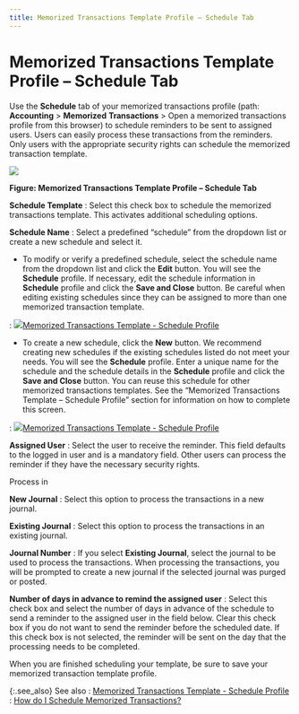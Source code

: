 ```yaml
---
title: Memorized Transactions Template Profile – Schedule Tab
---
```


# Memorized Transactions Template Profile – Schedule Tab


Use the **Schedule**  tab of your memorized transactions profile (path: **Accounting**  > **Memorized** **Transactions**  > Open a memorized transactions profile from this browser) to schedule  reminders to be sent to assigned users. Users can easily process these  transactions from the reminders. Only users with the appropriate security  rights can schedule the memorized transaction template.


![]({{site.acc_baseurl}}/img/memorized_transactions_template_profile_scheduled_tab_acc.gif)


**Figure: Memorized Transactions Template Profile  – Schedule Tab**


**Schedule Template**
: Select this check box to schedule the memorized  transactions template. This activates additional scheduling options.


**Schedule Name**
: Select a predefined “schedule” from the dropdown  list or create a new schedule and select it.

- To modify or verify  a predefined schedule, select the schedule name from the dropdown list  and click the **Edit** button. You  will see the **Schedule** profile.  If necessary, edit the schedule information in **Schedule**  profile and click the **Save and Close**  button. Be careful when editing existing schedules since they can be assigned  to more than one memorized transaction template.

: ![]({{site.acc_baseurl}}/img/lens.gif)[Memorized  Transactions Template - Schedule Profile]({{site.acc_baseurl}}/memorized-transactions/memorized_transactions_template_schedule_profile_acc.html)

- To create a new  schedule, click the **New** button.  We recommend creating new schedules if the existing schedules listed do  not meet your needs. You will see the **Schedule**  profile. Enter a unique name for the schedule and the schedule details  in the **Schedule** profile and click  the **Save and Close** button. You  can reuse this schedule for other memorized transactions templates. See  the “Memorized Transactions Template – Schedule Profile” section for information  on how to complete this screen.

: ![]({{site.acc_baseurl}}/img/lens.gif)[Memorized  Transactions Template - Schedule Profile]({{site.acc_baseurl}}/memorized-transactions/memorized_transactions_template_schedule_profile_acc.html)


**Assigned User**
: Select the user to receive the reminder. This field  defaults to the logged in user and is a mandatory field. Other users can  process the reminder if they have the necessary security rights.


Process in


**New Journal**
: Select this option to process the transactions in  a new journal.


**Existing Journal**
: Select this option to process the transactions in  an existing journal.


**Journal Number**
: If you select **Existing 
 Journal**, select the journal to be used to process the transactions.  When processing the transactions, you will be prompted to create a new  journal if the selected journal was purged or posted.


**Number of days in advance to remind the assigned  user**
: Select this check box and select the number of days  in advance of the schedule to send a reminder to the assigned user in  the field below. Clear this check box if you do not want to send the reminder  before the scheduled date. If this check box is not selected, the reminder  will be sent on the day that the processing needs to be completed.


When you are finished scheduling your template, be sure to  save your memorized transaction template profile.


{:.see_also}
See also
: [Memorized  Transactions Template - Schedule Profile]({{site.acc_baseurl}}/memorized-transactions/memorized_transactions_template_schedule_profile_acc.html)
: [How  do I Schedule Memorized Transactions?]({{site.acc_baseurl}}/memorized-transactions/how_do_i_schedule_memorized_transactions_acc.html)
